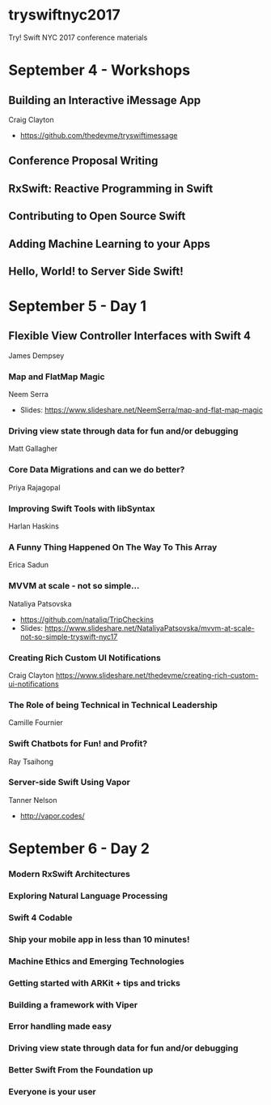 # tryswiftnyc2017
Try! Swift NYC 2017 conference materials


# September 4 - Workshops

## Building an Interactive iMessage App
  Craig Clayton
  * https://github.com/thedevme/tryswiftimessage
  
## Conference Proposal Writing
## RxSwift: Reactive Programming in Swift
## Contributing to Open Source Swift
## Adding Machine Learning to your Apps
## Hello, World! to Server Side Swift!


# September 5 - Day 1

##  Flexible View Controller Interfaces with Swift 4
  James Dempsey

### Map and FlatMap Magic
Neem Serra
* Slides: https://www.slideshare.net/NeemSerra/map-and-flat-map-magic
  
### Driving view state through data for fun and/or debugging
Matt Gallagher

### Core Data Migrations and can we do better?
Priya Rajagopal


### Improving Swift Tools with libSyntax
Harlan Haskins

### A Funny Thing Happened On The Way To This Array
Erica Sadun

### MVVM at scale - not so simple...
Nataliya Patsovska
* https://github.com/nataliq/TripCheckins
* Slides: https://www.slideshare.net/NataliyaPatsovska/mvvm-at-scale-not-so-simple-tryswift-nyc17

### Creating Rich Custom UI Notifications
Craig Clayton
https://www.slideshare.net/thedevme/creating-rich-custom-ui-notifications

### The Role of being Technical in Technical Leadership
Camille Fournier

### Swift Chatbots for Fun! and Profit?
Ray Tsaihong

### Server-side Swift Using Vapor
Tanner Nelson
* http://vapor.codes/


# September 6 - Day 2

### Modern RxSwift Architectures
### Exploring Natural Language Processing
### Swift 4 Codable
### Ship your mobile app in less than 10 minutes!
### Machine Ethics and Emerging Technologies
### Getting started with ARKit + tips and tricks
### Building a framework with Viper
### Error handling made easy
### Driving view state through data for fun and/or debugging
### Better Swift From the Foundation up
### Everyone is your user

